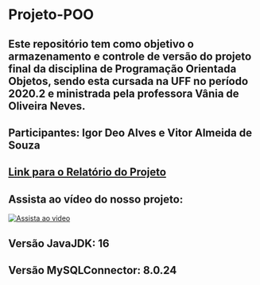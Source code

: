 # Projeto-POO

## Este repositório tem como objetivo o armazenamento e controle de versão do projeto final da disciplina de Programação Orientada Objetos, sendo esta cursada na UFF no período 2020.2 e ministrada pela professora Vânia de Oliveira Neves.

## Participantes: Igor Deo Alves e Vitor Almeida de Souza

## [Link para o Relatório do Projeto](https://docs.google.com/document/d/191dAE8jluVnrpgxpGQyBsdD7M7St0GZyrDNoX4p0n-E/edit?usp=sharing)

## Assista ao vídeo do nosso projeto:
[![Assista ao video](https://img.youtube.com/vi/7hUaXMpcgmo/maxresdefault.jpg)](https://youtu.be/7hUaXMpcgmo)


## Versão JavaJDK: 16
## Versão MySQLConnector: 8.0.24
